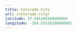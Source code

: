 ```yaml
---
title: Colorado City
url: /colorado-city/
latitude: 37.945286100000004
longitude: -104.83526280000001
---
```

